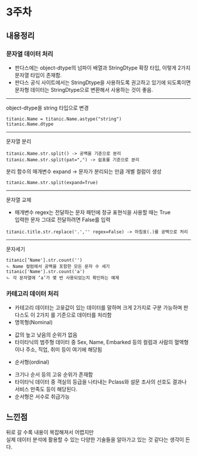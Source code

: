 # 3주차
 ## 내용정리
 ### 문자열 데이터 처리
 - 판다스에는 object-dtype의 넘파이 배열과 StringDtype 확장 타입, 이렇게 2가지 문자열 타입이 존재함.
 - 판다스 공식 사이트에서는 StringDtype을 사용하도록 권고하고 있기에 되도록이면 문자형 데이터는 StringDtype으로 변환해서 사용하는 것이 좋음.  
--- 
object-dtype을 string 타입으로 변경
 ```
titanic.Name = titanic.Name.astype("string")
titanic.Name.dtype
 ```
--- 
문자열 분리
 ```
titanic.Name.str.split() -> 공백을 기준으로 분리
titanic.Name.str.split(pat=",") -> 쉽표를 기준으로 분리
 ```
분리 함수의 매개변수 expand -> 문자가 분리되는 만큼 개별 컬럼이 생성
```
titanic.Name.str.split(expand=True)
```
---
문자열 교체
- 매개변수 regex는 전달하는 문자 패턴에 정규 표현식을 사용할 때는 True  
  입력한 문자 그대로 전달하려면 False를 입력 
```
titanic.title.str.replace('.','' regex=False) -> 마침표(.)를 공백으로 처리

```
---
문자세기 
```
titanic[’Name'].str.count('')
ㄴ Name 컬럼에서 공백을 포함한 모든 문자 수 세기
titanic['Name'].str.count('a')
ㄴ 각 문자열에 ‘a’가 몇 번 사용되었는지 확인하는 예제
```
 ### 카테고리 데이터 처리
- 카테고리 데이터는 고윳값이 있는 데이터를 말하며 크게 2가지로 구분 가능하며 판다스도 이 2가지
를 기준으로 데이터를 처리함
- 명목형(Nominal)
* 값의 높고 낮음의 순위가 없음
* 타이타닉의 범주형 데이터 중 Sex, Name, Embarked 등의 컬럼과 사람의 혈액형이나 주소, 직업, 취미 등이 여기에 해당됨
- 순서형(ordinal) 
* 크기나 순서 등의 고유 순위가 존재함
* 타이타닉 데이터 중 객실의 등급을 나타내는 Pclass와 설문 조사의 선호도 결과나 서비스 만족도 등이 해당된다.
* 순서형은 서수로 취급가능
 ## 느낀점
뒤로 갈 수록 내용이 복잡해져서 어렵지만  
실제 데이터 분석에 활용할 수 있는 다양한 기술들을 알아가고 있는 것 같다는 생각이 든다.
